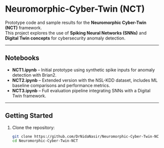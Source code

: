 #  Neuromorphic-Cyber-Twin (NCT)

Prototype code and sample results for the **Neuromorphic Cyber-Twin (NCT)** framework.  
This project explores the use of **Spiking Neural Networks (SNNs)** and **Digital Twin concepts** for cybersecurity anomaly detection.

---

##  Notebooks

- **NCT1.ipynb** – Initial prototype using synthetic spike inputs for anomaly detection with Brian2.  
- **NCT2.ipynb** – Extended version with the NSL-KDD dataset, includes ML baseline comparisons and performance metrics.  
- **NCT3.ipynb** – Full evaluation pipeline integrating SNNs with a Digital Twin framework.  

---

##  Getting Started

1. Clone the repository:
   ```bash
   git clone https://github.com/DrNidaNasir/Neuromorphic-Cyber-Twin-NCT.git
   cd Neuromorphic-Cyber-Twin-NCT
